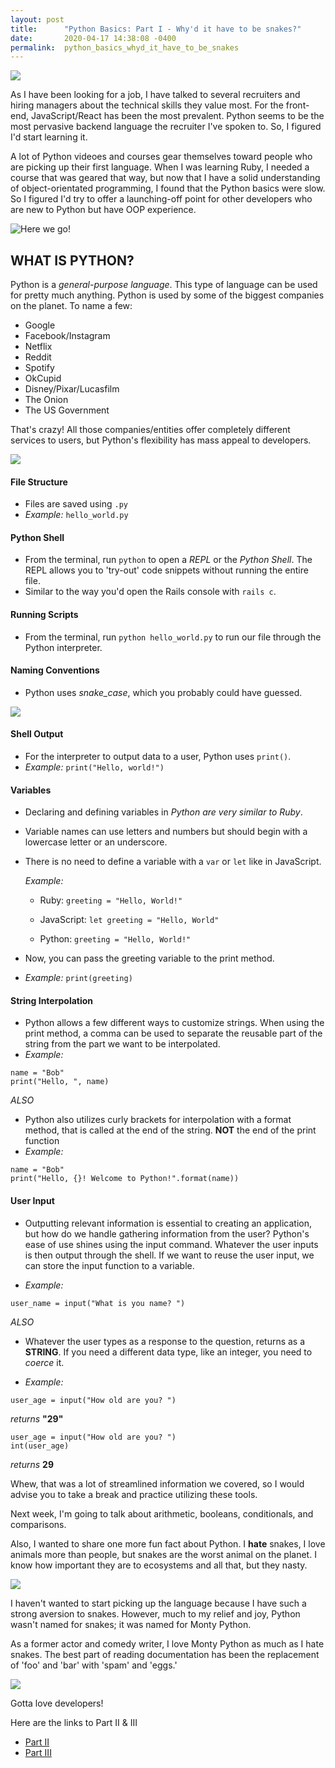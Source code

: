 ```yaml
---
layout: post
title:      "Python Basics: Part I - Why'd it have to be snakes?"
date:       2020-04-17 14:38:08 -0400
permalink:  python_basics_whyd_it_have_to_be_snakes
---
```


![](https://media.giphy.com/media/xUPGchE5UWpMeWJlvO/giphy.gif)

As I have been looking for a job, I have talked to several recruiters and hiring managers about the technical skills they value most. For the front-end, JavaScript/React has been the most prevalent. Python seems to be the most pervasive backend language the recruiter I've spoken to. So, I figured I'd start learning it. 


A lot of Python videoes and courses gear themselves toward people who are picking up their first language. When I was learning Ruby, I needed a course that was geared that way, but now that I have a solid understanding of object-orientated programming, I found that the Python basics were slow. So I figured I'd try to offer a launching-off point for other developers who are new to Python but have OOP experience. 

 ![Here we go!](https://media.giphy.com/media/uELDhoOZdSnUk/giphy.gif)

## WHAT IS PYTHON?

Python is a *general-purpose language*. This type of language can be used for pretty much anything. Python is used by some of the biggest companies on the planet. To name a few:

* Google
* Facebook/Instagram
* Netflix
* Reddit
* Spotify
* OkCupid
* Disney/Pixar/Lucasfilm
* The Onion
* The US Government



That's crazy! All those companies/entities offer completely different services to users, but Python's flexibility has mass appeal to developers. 

![](https://media.giphy.com/media/l1KuhBCqxOoJyr0m4/giphy.gif)

#### **File Structure** 
* Files are saved using `.py` 
* *Example:* `hello_world.py`
	
####	**Python Shell** 
* From the terminal, run `python` to open a *REPL* or the *Python Shell*. The REPL allows you to 'try-out' code snippets without running the entire file. 
* Similar to the way you'd open the Rails console with `rails c`.
	
	
#### **Running Scripts** 
* From the terminal, run `python hello_world.py` to run our file through the Python interpreter.

#### **Naming Conventions** 
* Python uses *snake_case*, which you probably could have guessed.

![](https://media.giphy.com/media/Lndtxw3ztLhNC/giphy.gif)

#### **Shell Output** 
* For the interpreter to output data to a user, Python uses `print()`.
* *Example:* `print("Hello, world!")`
 
#### **Variables** 
* Declaring and defining variables in *Python are very similar to Ruby*. 
* Variable names can use letters and numbers but should begin with a lowercase letter or an underscore. 
* There is no need to define a variable with a `var` or `let` like in JavaScript.
	
	 *Example:*
     * Ruby:  `greeting = "Hello, World!"`
     
     * JavaScript:  `let greeting = "Hello, World"`
     
     * Python:  `greeting = "Hello, World!"`

* Now, you can pass the greeting variable to the print method.
* *Example:*  `print(greeting)`

#### **String Interpolation** 
* Python allows a few different ways to customize strings. When using the print method, a comma can be used to separate the reusable part of the string from the part we want to be interpolated.
* *Example:*
```
name = "Bob"
print("Hello, ", name)
```

*ALSO*
* Python also utilizes curly brackets for interpolation with a format method, that is called at the end of the string. **NOT** the end of the print function
* *Example:*
```
name = "Bob"
print("Hello, {}! Welcome to Python!".format(name))
```

#### **User Input** 
* Outputting relevant information is essential to creating an application, but how do we handle gathering information from the user? Python's ease of use shines using the input command.  Whatever the user inputs is then output through the shell. If we want to reuse the user input, we can store the input function to a variable.

* *Example:*
```
user_name = input("What is you name? ")
```


*ALSO*

* Whatever the user types as a response to the question, returns as a **STRING**. If you need a different data type, like an integer, you need to *coerce* it. 

* *Example:*
```
user_age = input("How old are you? ")
```
*returns* **"29"**
```
user_age = input("How old are you? ")
int(user_age)
```
*returns* **29**

Whew, that was a lot of streamlined information we covered, so I would advise you to take a break and practice utilizing these tools. 

Next week, I'm going to talk about arithmetic, booleans, conditionals, and comparisons.

Also, I wanted to share one more fun fact about Python. I **hate** snakes, I love animals more than people, but snakes are the worst animal on the planet. I know how important they are to ecosystems and all that, but they nasty. 

![](https://media.giphy.com/media/H4wUvhRHnb2TK/giphy.gif)

I haven't wanted to start picking up the language because I have such a strong aversion to snakes. However, much to my relief and joy, Python wasn't named for snakes; it was named for Monty Python.

As a former actor and comedy writer, I love Monty Python as much as I hate snakes. The best part of reading documentation has been the replacement of 'foo' and 'bar' with 'spam' and 'eggs.'

![](https://media.giphy.com/media/3s0QuxoSX6DgdnGFoE/giphy.gif)

Gotta love developers!

Here are the links to Part II & III
* [Part II](https://christopherkalfas.github.io/python_basic_part_ii_snake_logic)
* [Part III](https://christopherkalfas.github.io/python_basics_part_iii_functions_and_loops)





